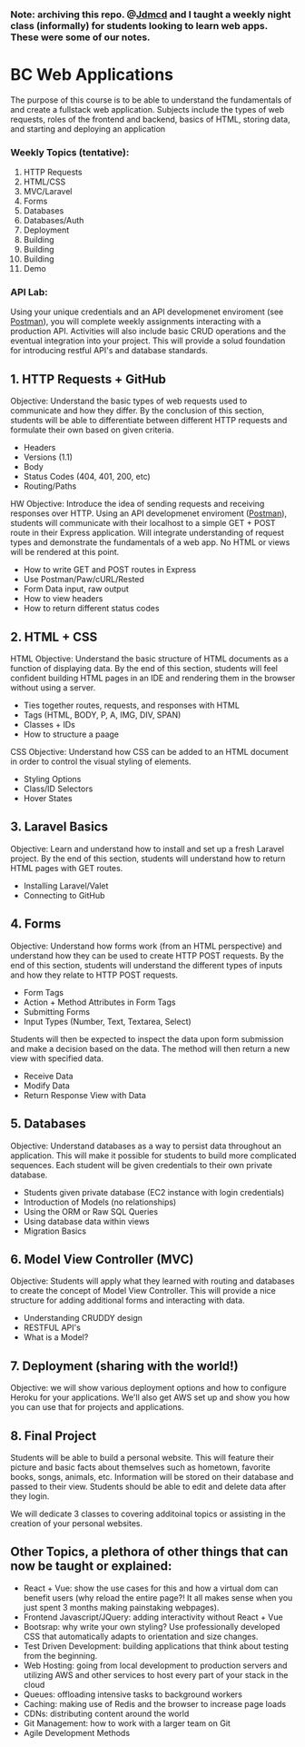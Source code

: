 ### Note: archiving this repo. @[Jdmcd]([url](https://github.com/jdmcd)) and I taught a weekly night class (informally) for students looking to learn web apps. These were some of our notes.

# BC Web Applications
The purpose of this course is to be able to understand the fundamentals of and create a fullstack web application. Subjects include the types of web requests, roles of the frontend and backend, basics of HTML, storing data, and starting and deploying an application

### Weekly Topics (tentative):
1. HTTP Requests
2. HTML/CSS
3. MVC/Laravel
4. Forms
5. Databases
6. Databases/Auth
7. Deployment
8. Building
9. Building
10. Building
11. Demo

### API Lab:
Using your unique credentials and an API developmenet enviroment (see [Postman](https://www.getpostman.com/)), you will complete weekly assignments interacting with a production API. Activities will also include basic CRUD operations and the eventual integration into your project. This will provide a solud foundation for introducing restful API's and database standards.


## 1. HTTP Requests + GitHub
Objective: Understand the basic types of web requests used to communicate and how they differ. By the conclusion of this section, students will be able to differentiate between different HTTP requests and formulate their own based on given criteria. 

- Headers
- Versions (1.1)
- Body
- Status Codes (404, 401, 200, etc)
- Routing/Paths

HW Objective: Introduce the idea of sending requests and receiving responses over HTTP. Using an API developmenet enviroment ([Postman](https://www.getpostman.com/)), students will communicate with their localhost to a simple GET + POST route in their Express application. Will integrate understanding of request types and demonstrate the fundamentals of a web app. No HTML or views will be rendered at this point.

- How to write GET and POST routes in Express
- Use Postman/Paw/cURL/Rested
- Form Data input, raw output 
- How to view headers 
- How to return different status codes

## 2. HTML + CSS
HTML Objective: Understand the basic structure of HTML documents as a function of displaying data. By the end of this section, students will feel confident building HTML pages in an IDE and rendering them in the browser without using a server.

- Ties together routes, requests, and responses with HTML
- Tags (HTML, BODY, P, A, IMG, DIV, SPAN)
- Classes + IDs
- How to structure a paage

CSS Objective: Understand how CSS can be added to an HTML document in order to control the visual styling of elements.

- Styling Options
- Class/ID Selectors
- Hover States

## 3. Laravel Basics
Objective: Learn and understand how to install and set up a fresh Laravel project. By the end of this section, students will understand how to return HTML pages with GET routes.

- Installing Laravel/Valet
- Connecting to GitHub

## 4. Forms
Objective: Understand how forms work (from an HTML perspective) and understand how they can be used to create HTTP POST requests. By the end of this section, students will understand the different types of inputs and how they relate to HTTP POST requests.
  
- Form Tags
- Action + Method Attributes in Form Tags
- Submitting Forms
- Input Types (Number, Text, Textarea, Select)

Students will then be expected to inspect the data upon form submission and make a decision based on the data. The method will then return a new view with specified data.

- Receive Data
- Modify Data
- Return Response View with Data

## 5. Databases
Objective: Understand databases as a way to persist data throughout an application. This will make it possible for students to build more complicated sequences. Each student will be given credentials to their own private database.

- Students given private database (EC2 instance with login credentials)
- Introduction of Models (no relationships)
- Using the ORM or Raw SQL Queries
- Using database data within views
- Migration Basics

## 6. Model View Controller (MVC)
Objective: Students will apply what they learned with routing and databases to create the concept of Model View Controller. This will provide a nice structure for adding additional forms and interacting with data.

- Understanding CRUDDY design
- RESTFUL API's
- What is a Model? 

## 7. Deployment (sharing with the world!)
Objective: we will show various deployment options and how to configure Heroku for your applications. We'll also get AWS set up and show you how you can use that for projects and applications.

## 8. Final Project
Students will be able to build a personal website. This will feature their picture and basic facts about themselves such as hometown, favorite books, songs, animals, etc. Information will be stored on their database and passed to their view. Students should be able to edit and delete data after they login.

We will dedicate 3 classes to covering additoinal topics or assisting in the creation of your personal websites.


## Other Topics, a plethora of other things that can **now** be taught or explained:
- React + Vue: show the use cases for this and how a virtual dom can benefit users (why reload the entire page?! It all makes sense when you just spent 3 months making painstaking webpages).
- Frontend Javascript/JQuery: adding interactivity without React + Vue
- Bootsrap: why write your own styling? Use professionally developed CSS that automatically adapts to orientation and size changes.
- Test Driven Development: building applications that think about testing from the beginning. 
- Web Hosting: going from local development to production servers and utilizing AWS and other services to host every part of your stack in the cloud
- Queues: offloading intensive tasks to background workers
- Caching: making use of Redis and the browser to increase page loads
- CDNs: distributing content around the world 
- Git Management: how to work with a larger team on Git
- Agile Development Methods

